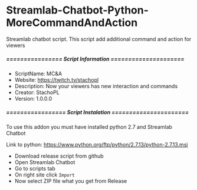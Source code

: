# Streamlab-Chatbot-Python-MoreCommandAndAction
Streamlab chatbot script. This script add additional command and action for viewers 

##### ================ Script Information =====================
- ScriptName:   MC&A
- Website:      https://twitch.tv/stachopl
- Description:  Now your viewers has new interaction and commands
- Creator:      StachoPL
- Version:      1.0.0.0

##### ================= Script Instalation ======================

 To use this addon you must have installed python 2.7 and Streamlab Chatbot
 
 Link to python: https://www.python.org/ftp/python/2.7.13/python-2.7.13.msi

- Download release script from github
- Open Streamlab Chatbot
- Go to scripts tab
- On right site click ``Import``
- Now select ZIP file what you get from Release  
